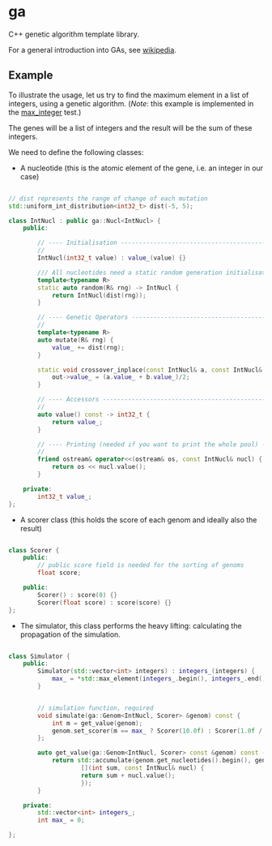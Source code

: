 # ga

C++ genetic algorithm template library.

For a general introduction into GAs, see [wikipedia](https://en.wikipedia.org/wiki/Genetic_algorithm).

## Example

To illustrate the usage, let us try to find the maximum element in a list of integers, using a
genetic algorithm. (_Note_: this example is implemented in the [max_integer](/tests/max_integer.cpp)
test.)

The genes will be a list of integers and the result will be the sum of these integers.

We need to define the following classes:

- A nucleotide (this is the atomic element of the gene, i.e. an integer in our case)

```cpp

// dist represents the range of change of each mutation
std::uniform_int_distribution<int32_t> dist(-5, 5);

class IntNucl : public ga::Nucl<IntNucl> {
    public:

        // ---- Initialisation --------------------------------------------------------------------
        //
        IntNucl(int32_t value) : value_(value) {}

        /// All nucleotides need a static random generation initialisation
        template<typename R>
        static auto random(R& rng) -> IntNucl {
            return IntNucl(dist(rng));
        }

        // ---- Genetic Operators -----------------------------------------------------------------
        //
        template<typename R>
        auto mutate(R& rng) {
            value_ += dist(rng);
        }

        static void crossover_inplace(const IntNucl& a, const IntNucl& b, IntNucl* out) {
            out->value_ = (a.value_ + b.value_)/2;
        }

        // ---- Accessors -------------------------------------------------------------------------
        //
        auto value() const -> int32_t {
            return value_;
        }

        // ---- Printing (needed if you want to print the whole pool) -----------------------------
        //
        friend ostream& operator<<(ostream& os, const IntNucl& nucl) {
            return os << nucl.value();
        }

    private:
        int32_t value_;
};

```

- A scorer class (this holds the score of each genom and ideally also the result)

```cpp

class Scorer {
    public:
        // public score field is needed for the sorting of genoms
        float score;

    public: 
        Scorer() : score(0) {}
        Scorer(float score) : score(score) {}
};

```

- The simulator, this class performs the heavy lifting: calculating the propagation of the simulation.
```cpp

class Simulator {
    public:
        Simulator(std::vector<int> integers) : integers_(integers) {
            max_ = *std::max_element(integers_.begin(), integers_.end());
        }


        // simulation function, required
        void simulate(ga::Genom<IntNucl, Scorer> &genom) const {
            int m = get_value(genom);
            genom.set_scorer(m == max_ ? Scorer(10.0f) : Scorer(1.0f / std::abs(m - max_)));
        };

        auto get_value(ga::Genom<IntNucl, Scorer> const &genom) const -> int32_t {
            return std::accumulate(genom.get_nucleotides().begin(), genom.get_nucleotides().end(), 0,
                    [](int sum, const IntNucl& nucl) {
                    return sum + nucl.value();
                    });
        }

    private:
        std::vector<int> integers_;
        int max_ = 0;

};
```
